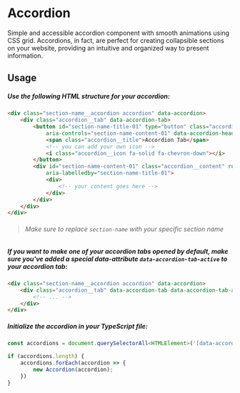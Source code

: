 # Accordion

Simple and accessible accordion component with smooth animations using CSS grid. Accordions, in fact, are perfect for creating collapsible sections on your website, providing an intuitive and organized way to present information.

## Usage

##### Use the following HTML structure for your accordion:

```html
<div class="section-name__accordion accordion" data-accordion>
	<div class="accordion__tab" data-accordion-tab>
		<button id="section-name-title-01" type="button" class="accordion__header" aria-expanded="false"
			aria-controls="section-name-content-01" data-accordion-header>
			<span class="accordion__title">Accordion Tab</span>
			<!-- you can add your own icon -->
			<i class="accordion__icon fa-solid fa-chevron-down"></i>
		</button>
		<div id="section-name-content-01" class="accordion__content" role="region" aria-hidden="true"
			aria-labelledby="section-name-title-01">
			<div>
				<!-- your content goes here -->
			</div>
		</div>
	</div>
</div>
```

> ###### Make sure to replace `section-name` with your specific section name

##### If you want to make one of your accordion tabs opened by default, make sure you've added a special data-attribute `data-accordion-tab-active` to your accordion tab:

```html
<div class="section-name__accordion accordion" data-accordion>
	<div class="accordion__tab" data-accordion-tab data-accordion-tab-active>
		<!-- ... -->
	</div>
</div>
```

##### Initialize the accordion in your TypeScript file:
```ts
const accordions = document.querySelectorAll<HTMLElement>('[data-accordion]');

if (accordions.length) {
	accordions.forEach(accordion => {
		new Accordion(accordion);
	})
}
```